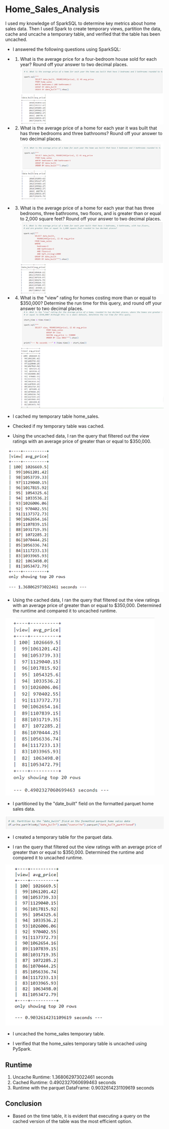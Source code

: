 # Home_Sales_Analysis

I used my knowledge of SparkSQL to determine key metrics about home sales data. Then I used Spark to create temporary views, partition the data, cache and uncache a temporary table, and verified that the table has been uncached.

* I answered the following questions using SparkSQL:

* 1. What is the average price for a four-bedroom house sold for each year? Round off your answer to two decimal places.
![Alt text](<Screenshot 2023-10-21 044732.png>)

* 2. What is the average price of a home for each year it was built that has three bedrooms and three bathrooms? Round off your answer to two decimal places.
![Alt text](<Screenshot 2023-10-21 044919.png>)

* 3. What is the average price of a home for each year that has three bedrooms, three bathrooms, two floors, and is greater than or equal to 2,000 square feet? Round off your answer to two decimal places.
![Alt text](<Screenshot 2023-10-21 045033.png>)

* 4. What is the "view" rating for homes costing more than or equal to $350,000? Determine the run time for this query, and round off your answer to two decimal places.
![Alt text](<Screenshot 2023-10-21 045134.png>)

* I cached my temporary table home_sales.

* Checked if my temporary table was cached.

* Using the uncached data, I ran the query that filtered out the view ratings with an average price of greater than or equal to $350,000.

![Alt text](<Screenshot 2023-10-21 053308.png>)

* Using the cached data, I ran the query that filtered out the view ratings with an average price of greater than or equal to $350,000. Determined the runtime and compared it to uncached runtime.

![Alt text](<Screenshot 2023-10-21 045351.png>)

* I partitioned by the "date_built" field on the formatted parquet home sales data.

![Alt text](<Screenshot 2023-10-24 042443.png>)

* I created a temporary table for the parquet data.

* I ran the query that filtered out the view ratings with an average price of greater than or equal to $350,000. Determined the runtime and compared it to uncached runtime.

![Alt text](<Screenshot 2023-10-21 052256.png>)

* I uncached the home_sales temporary table.

* I verified that the home_sales temporary table is uncached using PySpark.

## Runtime

1. Uncache Runtime: 1.368062973022461 seconds
2. Cached Runtime: 0.4902327060699463 seconds 
3. Runtime with the parquet DataFrame: 0.9032614231109619 seconds 


## Conclusion

* Based on the time table, it is evident that executing a query on the cached version of the table was the most efficient option.